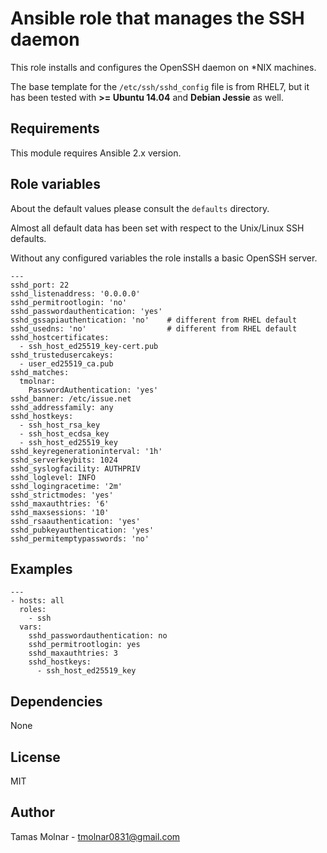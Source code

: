 # Ansible role that manages the SSH daemon

This role installs and configures the OpenSSH daemon on *NIX machines.

The base template for the `/etc/ssh/sshd_config` file is from RHEL7, but it has
been tested with **>= Ubuntu 14.04** and **Debian Jessie** as well.

## Requirements

This module requires Ansible 2.x version.

## Role variables

About the default values please consult the `defaults` directory.

Almost all default data has been set with respect to the Unix/Linux SSH defaults.

Without any configured variables the role installs a basic OpenSSH server.

```
---
sshd_port: 22
sshd_listenaddress: '0.0.0.0'
sshd_permitrootlogin: 'no'
sshd_passwordauthentication: 'yes'
sshd_gssapiauthentication: 'no'    # different from RHEL default
sshd_usedns: 'no'                  # different from RHEL default
sshd_hostcertificates:
  - ssh_host_ed25519_key-cert.pub
sshd_trustedusercakeys:
  - user_ed25519_ca.pub
sshd_matches:
  tmolnar:
    PasswordAuthentication: 'yes'
sshd_banner: /etc/issue.net
sshd_addressfamily: any
sshd_hostkeys:
  - ssh_host_rsa_key
  - ssh_host_ecdsa_key
  - ssh_host_ed25519_key
sshd_keyregenerationinterval: '1h'
sshd_serverkeybits: 1024
sshd_syslogfacility: AUTHPRIV
sshd_loglevel: INFO
sshd_logingracetime: '2m'
sshd_strictmodes: 'yes'
sshd_maxauthtries: '6'
sshd_maxsessions: '10'
sshd_rsaauthentication: 'yes'
sshd_pubkeyauthentication: 'yes'
sshd_permitemptypasswords: 'no'
```

## Examples

```
---
- hosts: all 
  roles:
    - ssh
  vars:
    sshd_passwordauthentication: no
    sshd_permitrootlogin: yes
    sshd_maxauthtries: 3
    sshd_hostkeys:
      - ssh_host_ed25519_key
```

## Dependencies

None

## License

MIT

## Author

Tamas Molnar - <tmolnar0831@gmail.com>
